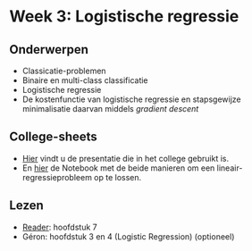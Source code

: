 # Week 3: Logistische regressie

## Onderwerpen

* Classicatie-problemen
* Binaire en multi-class classificatie
* Logistische regressie
* De kostenfunctie van logistische regressie en stapsgewijze minimalisatie daarvan middels _gradient descent_

## College-sheets

* [Hier](../lectures/wk3/ML_wk3_Logistische_regressie.pptx) vindt u de presentatie die in het college gebruikt is.
* En [hier](../lectures/wk3/livecoding/LinReg.ipynb) de Notebook met de beide manieren om een lineair-regressieprobleem op te lossen.

## Lezen

* [Reader](../files/Reader%20Machine%20Learning%202.1%20CC%20BY-NC-SA%204.0.pdf): hoofdstuk 7
* Géron: hoofdstuk 3 en 4 (Logistic Regression) (optioneel)
